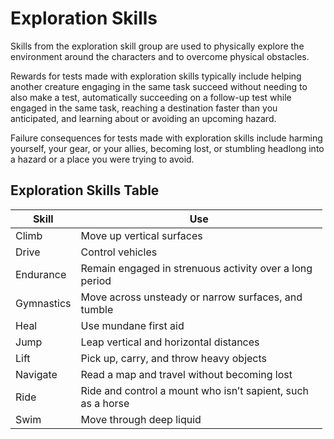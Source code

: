 # Exploration Skills

Skills from the exploration skill group are used to physically explore the environment around the characters and to overcome physical obstacles.

Rewards for tests made with exploration skills typically include helping another creature engaging in the same task succeed without needing to also make a test, automatically succeeding on a follow-up test while engaged in the same task, reaching a destination faster than you anticipated, and learning about or avoiding an upcoming hazard.

Failure consequences for tests made with exploration skills include harming yourself, your gear, or your allies, becoming lost, or stumbling headlong into a hazard or a place you were trying to avoid.

## Exploration Skills Table

<table style="width:99%;">
<colgroup>
<col style="width: 14%" />
<col style="width: 85%" />
</colgroup>
<thead>
<tr class="header">
<th>Skill</th>
<th>Use</th>
</tr>
</thead>
<tbody>
<tr class="odd">
<td>Climb</td>
<td>Move up vertical surfaces</td>
</tr>
<tr class="even">
<td>Drive</td>
<td>Control vehicles</td>
</tr>
<tr class="odd">
<td>Endurance</td>
<td>Remain engaged in strenuous activity over a long period</td>
</tr>
<tr class="even">
<td>Gymnastics</td>
<td>Move across unsteady or narrow surfaces, and tumble</td>
</tr>
<tr class="odd">
<td>Heal</td>
<td>Use mundane first aid</td>
</tr>
<tr class="even">
<td>Jump</td>
<td>Leap vertical and horizontal distances</td>
</tr>
<tr class="odd">
<td>Lift</td>
<td>Pick up, carry, and throw heavy objects</td>
</tr>
<tr class="even">
<td>Navigate</td>
<td>Read a map and travel without becoming lost</td>
</tr>
<tr class="odd">
<td>Ride</td>
<td>Ride and control a mount who isn’t sapient, such as a horse</td>
</tr>
<tr class="even">
<td>Swim</td>
<td>Move through deep liquid</td>
</tr>
</tbody>
</table>
